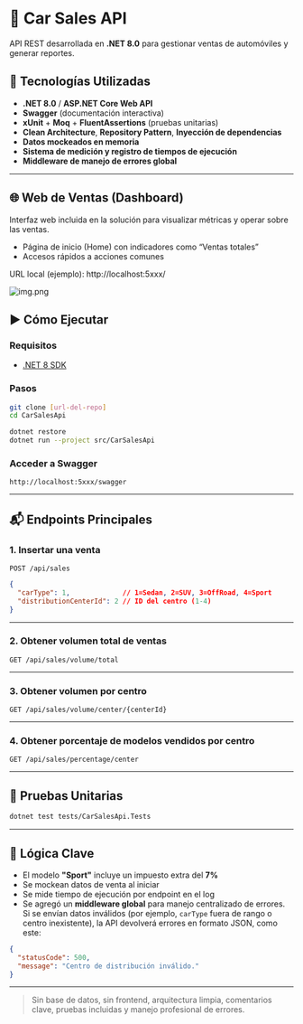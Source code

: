 # 🚗 Car Sales API

API REST desarrollada en **.NET 8.0** para gestionar ventas de automóviles y generar reportes.

## 🚀 Tecnologías Utilizadas

- **.NET 8.0** / **ASP.NET Core Web API**
- **Swagger** (documentación interactiva)
- **xUnit** + **Moq** + **FluentAssertions** (pruebas unitarias)
- **Clean Architecture**, **Repository Pattern**, **Inyección de dependencias**
- **Datos mockeados en memoria**
- **Sistema de medición y registro de tiempos de ejecución**
- **Middleware de manejo de errores global**

---

## 🌐 Web de Ventas (Dashboard)
Interfaz web incluida en la solución para visualizar métricas y operar sobre las ventas.

- Página de inicio (Home) con indicadores como “Ventas totales”
- Accesos rápidos a acciones comunes

URL local (ejemplo): http://localhost:5xxx/

![img.png](img.png)

## ▶️ Cómo Ejecutar

### Requisitos
- [.NET 8 SDK](https://dotnet.microsoft.com/en-us/download)

### Pasos

```bash
git clone [url-del-repo]
cd CarSalesApi

dotnet restore
dotnet run --project src/CarSalesApi
```

### Acceder a Swagger

```
http://localhost:5xxx/swagger
```

---

## 📬 Endpoints Principales

### 1. Insertar una venta

`POST /api/sales`

```json
{
  "carType": 1,             // 1=Sedan, 2=SUV, 3=OffRoad, 4=Sport
  "distributionCenterId": 2 // ID del centro (1-4)
}
```

---

### 2. Obtener volumen total de ventas

`GET /api/sales/volume/total`

---

### 3. Obtener volumen por centro

`GET /api/sales/volume/center/{centerId}`

---

### 4. Obtener porcentaje de modelos vendidos por centro

`GET /api/sales/percentage/center`

---

## 🧪 Pruebas Unitarias

```bash
dotnet test tests/CarSalesApi.Tests
```

---

## 🧠 Lógica Clave

- El modelo **"Sport"** incluye un impuesto extra del **7%**
- Se mockean datos de venta al iniciar
- Se mide tiempo de ejecución por endpoint en el log
- Se agregó un **middleware global** para manejo centralizado de errores. Si se envían datos inválidos (por ejemplo, `carType` fuera de rango o centro inexistente), la API devolverá errores en formato JSON, como este:

```json
{
  "statusCode": 500,
  "message": "Centro de distribución inválido."
}
```

---

> Sin base de datos, sin frontend, arquitectura limpia, comentarios clave, pruebas incluidas y manejo profesional de errores.